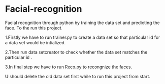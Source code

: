 # Facial-recognition
Facial recognition through python by training the data set and predicting the face.
To the run this project.

1.Firstly we have to run trainer.py to create a data set so that particular id for a data set would be intialized.

2.Then run data setcreator to check whether the data set matches the particular id .

3.In final step we have to run Reco.py to recongnize the faces.

U should delete the old data set first while to run this project from start.
